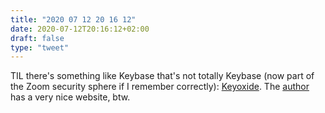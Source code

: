 ```yaml
---
title: "2020 07 12 20 16 12"
date: 2020-07-12T20:16:12+02:00
draft: false
type: "tweet"
---
```

TIL there's something like Keybase that's not totally Keybase (now part of the Zoom security sphere if I remember correctly): [Keyoxide](https://keyoxide.org). The [author](https://yarmo.eu/about) has a very nice website, btw.
